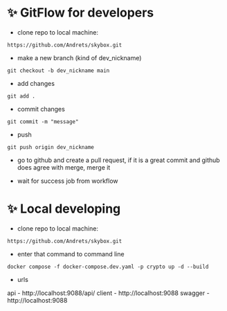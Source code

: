 # ✨ GitFlow for developers

- clone repo to local machine:

```
https://github.com/Andrets/skybox.git
```

- make a new branch (kind of dev_nickname)

```
git checkout -b dev_nickname main
```

- add changes

```
git add .
```

- commit changes

```
git commit -m "message"
```

- push

```
git push origin dev_nickname
```

- go to github and create a pull request, if it is a great commit and github does agree with merge, merge it

- wait for success job from workflow

# ✨ Local developing

- clone repo to local machine:

```
https://github.com/Andrets/skybox.git
```

- enter that command to command line

```
docker compose -f docker-compose.dev.yaml -p crypto up -d --build
```

- urls

api - http://localhost:9088/api/
client - http://localhost:9088
swagger - http://localhost:9088
